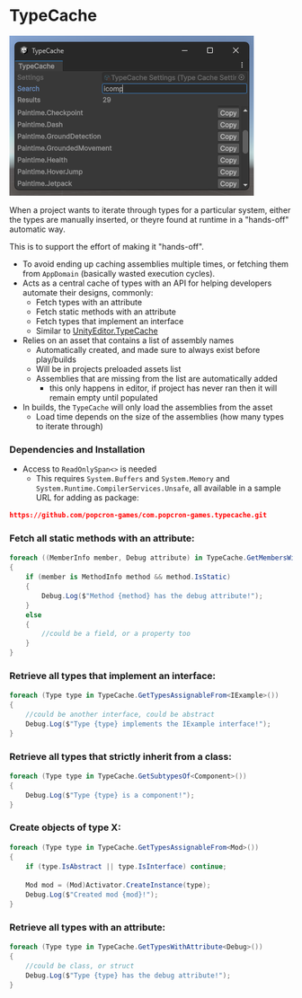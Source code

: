 # TypeCache
![Alt text](image.png)

When a project wants to iterate through types for a particular system, either the types are manually inserted, or theyre found at runtime in a "hands-off" automatic way.

This is to support the effort of making it "hands-off".
- To avoid ending up caching assemblies multiple times, or fetching them from `AppDomain` (basically wasted execution cycles).
- Acts as a central cache of types with an API for helping developers automate their designs, commonly:
  - Fetch types with an attribute
  - Fetch static methods with an attribute
  - Fetch types that implement an interface
  - Similar to [UnityEditor.TypeCache](https://docs.unity3d.com/ScriptReference/TypeCache.html)
- Relies on an asset that contains a list of assembly names
  - Automatically created, and made sure to always exist before play/builds
  - Will be in projects preloaded assets list
  - Assemblies that are missing from the list are automatically added
    - this only happens in editor, if project has never ran then it will remain empty until populated
- In builds, the `TypeCache` will only load the assemblies from the asset
  - Load time depends on the size of the assemblies (how many types to iterate through)
 
### Dependencies and Installation
- Access to `ReadOnlySpan<>` is needed
  - This requires `System.Buffers` and `System.Memory` and `System.Runtime.CompilerServices.Unsafe`, all available in a sample
URL for adding as package:
```json
https://github.com/popcron-games/com.popcron-games.typecache.git
```

### Fetch all static methods with an attribute:
```cs
foreach ((MemberInfo member, Debug attribute) in TypeCache.GetMembersWithAttribute<Debug>())
{
    if (member is MethodInfo method && method.IsStatic) 
    {
        Debug.Log($"Method {method} has the debug attribute!");
    }
    else 
    {
        //could be a field, or a property too
    }
}
```

### Retrieve all types that implement an interface:
```cs
foreach (Type type in TypeCache.GetTypesAssignableFrom<IExample>())
{
    //could be another interface, could be abstract
    Debug.Log($"Type {type} implements the IExample interface!");
}
```

### Retrieve all types that strictly inherit from a class:
```cs
foreach (Type type in TypeCache.GetSubtypesOf<Component>())
{
    Debug.Log($"Type {type} is a component!");
}
```
### Create objects of type X:
```cs
foreach (Type type in TypeCache.GetTypesAssignableFrom<Mod>())
{
    if (type.IsAbstract || type.IsInterface) continue;

    Mod mod = (Mod)Activator.CreateInstance(type);
    Debug.Log($"Created mod {mod}!");
}
```

### Retrieve all types with an attribute:
```cs
foreach (Type type in TypeCache.GetTypesWithAttribute<Debug>())
{
    //could be class, or struct
    Debug.Log($"Type {type} has the debug attribute!");
}
```
